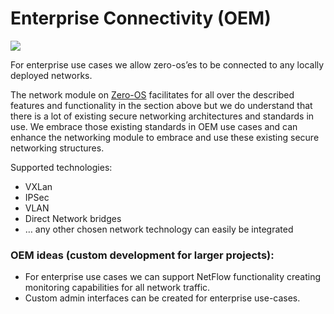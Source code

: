 
# Enterprise Connectivity (OEM)

![](tftech__network_connectivity.png  )


For enterprise use cases we allow zero-os’es to be connected to any locally deployed networks. 

The network module on [Zero-OS](threefold__zos) facilitates for all over the described features and functionality in the section above but we do understand that there is a lot of existing secure networking architectures and standards in use.  We embrace those existing standards in OEM use cases and can enhance the networking module to embrace and use these existing secure networking structures.

Supported technologies:

*   VXLan
*   IPSec
*   VLAN
*   Direct Network bridges
*   … any other chosen network technology can easily be integrated

### OEM ideas (custom development for larger projects):

*   For enterprise use cases we can support NetFlow functionality creating monitoring capabilities for all network traffic. 
*   Custom admin interfaces can be created for enterprise use-cases.